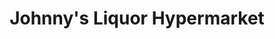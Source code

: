 ---
title: "Johnny's Liquor Hypermarket"
url: /pretoria/johnnys-liquor-hypermarket/
shop: alcohol
---